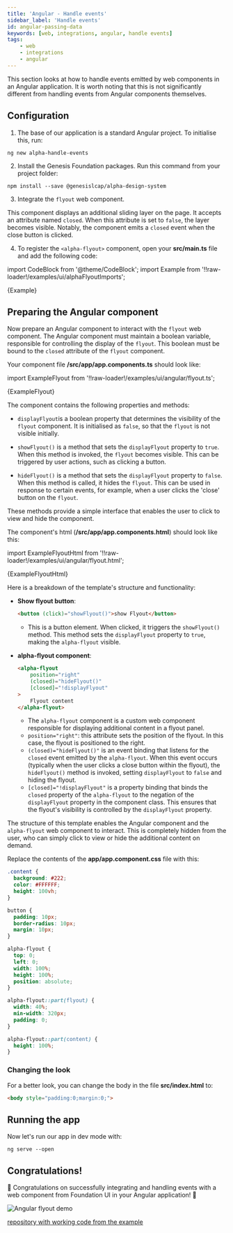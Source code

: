 ```yaml
---
title: 'Angular - Handle events'
sidebar_label: 'Handle events'
id: angular-passing-data
keywords: [web, integrations, angular, handle events]
tags:
    - web
    - integrations
    - angular
---
```


This section looks at how to handle events emitted by web components in an Angular application. It is worth noting that this is not significantly different from handling events from Angular components themselves.

## Configuration

1. The base of our application is a standard Angular project. To initialise this, run:

```shell
ng new alpha-handle-events
```

2. Install the Genesis Foundation packages. Run this command from your project folder:

```shell
npm install --save @genesislcap/alpha-design-system
```

3. Integrate the `flyout` web component. 

This component displays an additional sliding layer on the page. It accepts an attribute named `closed`. When this attribute is set to `false`, the layer becomes visible. Notably, the component emits a `closed` event when the close button is clicked.

4. To register the `<alpha-flyout>` component, open your **src/main.ts** file and add the following code:

import CodeBlock from '@theme/CodeBlock';
import Example from '!!raw-loader!/examples/ui/alphaFlyoutImports';

<CodeBlock className="language-ts">{Example}</CodeBlock>

## Preparing the Angular component

Now prepare an Angular component to interact with the `flyout` web component. The Angular component must maintain a boolean variable, responsible for controlling the display of the `flyout`. This boolean must be bound to the `closed` attribute of the `flyout` component.

Your component file **/src/app/app.components.ts** should look like:

import ExampleFlyout from '!!raw-loader!/examples/ui/angular/flyout.ts';

<CodeBlock className="language-ts">{ExampleFlyout}</CodeBlock>

The component contains the following properties and methods:

- `displayFlyout`is a boolean property that determines the visibility of the `flyout` component. It is initialised as `false`, so that the `flyout` is not visible initially.

- `showFlyout()` is a method that sets the `displayFlyout` property to `true`. When this method is invoked, the `flyout` becomes visible. This can be triggered by user actions, such as clicking a button.

- `hideFlyout()` is a method that sets the `displayFlyout` property to `false`. When this method is called, it hides the `flyout`. This can be used in response to certain events, for example, when a user clicks the 'close' button on the `flyout`.

These methods provide a simple interface that enables the user to click to view and hide the component.

The component's html (**/src/app/app.components.html**) should look like this:

import ExampleFlyoutHtml from '!!raw-loader!/examples/ui/angular/flyout.html';

<CodeBlock className="language-html">{ExampleFlyoutHtml}</CodeBlock>

Here is a breakdown of the template's structure and functionality:

- **Show flyout button**:
    ```html
    <button (click)="showFlyout()">show Flyout</button>
    ```
    - This is a button element. When clicked, it triggers the `showFlyout()` method. This method sets the `displayFlyout` property to `true`, making the `alpha-flyout` visible.

- **alpha-flyout component**:
    ```html
    <alpha-flyout
        position="right"
        (closed)="hideFlyout()"
        [closed]="!displayFlyout"
    >
        Flyout content
    </alpha-flyout>
    ```
    - The `alpha-flyout` component is a custom web component responsible for displaying additional content in a flyout panel.
    - `position="right"`: this attribute sets the position of the flyout. In this case, the flyout is positioned to the right.
    - `(closed)="hideFlyout()"` is an event binding that listens for the `closed` event emitted by the `alpha-flyout`. When this event occurs (typically when the user clicks a close button within the flyout), the `hideFlyout()` method is invoked, setting `displayFlyout` to `false` and hiding the flyout.
    - `[closed]="!displayFlyout"` is a property binding that binds the `closed` property of the `alpha-flyout` to the negation of the `displayFlyout` property in the component class. This ensures that the flyout's visibility is controlled by the `displayFlyout` property.

The structure of this template enables the Angular component and the `alpha-flyout` web component to interact. This is completely hidden from the user, who can simply click to view or hide the additional content on demand.

Replace the contents of the **app/app.component.css** file with this:
```css
.content {
  background: #222;
  color: #FFFFFF;
  height: 100vh;
}

button {
  padding: 10px;
  border-radius: 10px;
  margin: 10px;
}

alpha-flyout {
  top: 0;
  left: 0;
  width: 100%;
  height: 100%;
  position: absolute;
}

alpha-flyout::part(flyout) {
  width: 40%;
  min-width: 320px;
  padding: 0;
}

alpha-flyout::part(content) {
  height: 100%;
}
```

### Changing the look

For a better look, you can change the body in the file **src/index.html** to:

```html
<body style="padding:0;margin:0;">
```

## Running the app

Now let's run our app in dev mode with:
```shell
ng serve --open
```

## Congratulations!

🎉 Congratulations on successfully integrating and handling events with a web component from Foundation UI in your Angular application! 🎉

![Angular flyout demo](/integrations/angular/angular-flyout-demo.gif)

[repository with working code from the example](https://github.com/genesiscommunitysuccess/integration-examples/tree/main/angular/alpha-handle-events)
